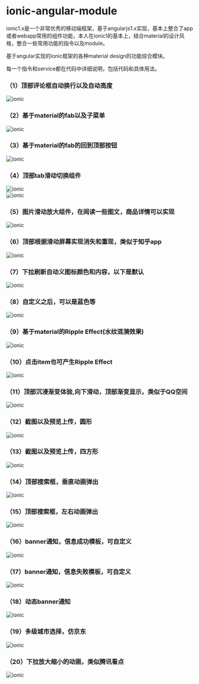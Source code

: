 # ionic-angular-module
ionic1.x是一个非常优秀的移动端框架，基于angularjs1.x实现，基本上整合了app或者webapp常用的组件功能，本人在ionic1的基本上，结合material的设计风格，整合一些常用功能的指令以及module。

基于angular实现的ionic框架的各种material design的功能综合模块。

每一个指令和service都在代码中详细说明，包括代码和具体用法。

### （1）顶部评论框自动换行以及自动高度
![ionic](/src/gif/test1.gif "ionic")
<br/>
### （2）基于material的fab以及子菜单
![ionic](/src/gif/test2.gif "ionic")
<br/>
### （3）基于material的fab的回到顶部按钮
![ionic](/src/gif/test4.gif "ionic")
<br/>
### （4）顶部tab滑动切换组件
![ionic](/src/gif/test5.gif "ionic")
<br/>
![ionic](/src/gif/test7.gif "ionic")
<br/>
### （5）图片滑动放大组件，在阅读一些图文，商品详情可以实现
![ionic](/src/gif/test9.gif "ionic")
<br/>
### （6）顶部根据滑动屏幕实现消失和重现，类似于知乎app
![ionic](/src/gif/test13.gif "ionic")
<br/>
### （7）下拉刷新自动义图标颜色和内容，以下是默认
![ionic](/src/gif/test17.gif "ionic")
<br/>
### （8）自定义之后，可以是蓝色等
![ionic](/src/gif/test18.gif "ionic")
<br/>
### （9）基于material的Ripple Effect(水纹涟漪效果)
![ionic](/src/gif/test19.gif "ionic")
<br/>
### （10）点击item也可产生Ripple Effect 
![ionic](/src/gif/test20.gif "ionic")
<br/>
### （11）顶部沉浸渐变体验,向下滑动，顶部渐变显示，类似于QQ空间
![ionic](/src/gif/test21.gif "ionic")
<br/>
### （12）截图以及预览上传，圆形
![ionic](/src/gif/test22.gif "ionic")
<br/>
### （13）截图以及预览上传，四方形
![ionic](/src/gif/test23.gif "ionic")
<br/>
### （14）顶部搜索框，垂直动画弹出
![ionic](/src/gif/test27.gif "ionic")
<br/>
### （15）顶部搜索框，左右动画弹出
![ionic](/src/gif/test29.gif "ionic")
<br/>
### （16）banner通知，信息成功模板，可自定义
![ionic](/src/gif/test30.gif "ionic")
<br/>
### （17）banner通知，信息失败模板，可自定义
![ionic](/src/gif/test31.gif "ionic")
<br/>
### （18）动态banner通知
![ionic](/src/gif/test38.gif "ionic")
<br/>
### （19）多级城市选择，仿京东
![ionic](/src/gif/test40.gif "ionic")
<br/>
### （20）下拉放大缩小的动画，类似腾讯看点
![ionic](/src/gif/test42.gif "ionic")
<br/>




